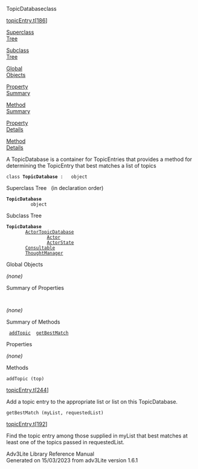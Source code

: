---
---
<span class="title">TopicDatabase</span><span class="type">class</span>

[topicEntry.t](../file/topicEntry.t.html)\[[186](../source/topicEntry.t.html#186)\]

[Superclass  
Tree](#_SuperClassTree_)

[Subclass  
Tree](#_SubClassTree_)

[Global  
Objects](#_ObjectSummary_)

[Property  
Summary](#_PropSummary_)

[Method  
Summary](#_MethodSummary_)

[Property  
Details](#_Properties_)

[Method  
Details](#_Methods_)

<div class="fdesc">

A TopicDatabase is a container for TopicEntries that provides a method
for determining the TopicEntry that best matches a list of topics

`class `**`TopicDatabase`**` :   object`

</div>

<span id="_SuperClassTree_"></span>

<div class="mjhd">

<span class="hdln">Superclass Tree</span>   (in declaration order)

</div>

**`TopicDatabase`**  
`         object`  
<span id="_SubClassTree_"></span>

<div class="mjhd">

<span class="hdln">Subclass Tree</span>  

</div>

**`TopicDatabase`**  
`         `[`ActorTopicDatabase`](../object/ActorTopicDatabase.html)  
`                 `[`Actor`](../object/Actor.html)  
`                 `[`ActorState`](../object/ActorState.html)  
`         `[`Consultable`](../object/Consultable.html)  
`         `[`ThoughtManager`](../object/ThoughtManager.html)  
<span id="_ObjectSummary_"></span>

<div class="mjhd">

<span class="hdln">Global Objects</span>  

</div>

*(none)* <span id="_PropSummary_"></span>

<div class="mjhd">

<span class="hdln">Summary of Properties</span>  

</div>

` `

*(none)* <span id="_MethodSummary_"></span>

<div class="mjhd">

<span class="hdln">Summary of Methods</span>  

</div>

` `[`addTopic`](#addTopic)`  `[`getBestMatch`](#getBestMatch)`  `

<span id="_Properties_"></span>

<div class="mjhd">

<span class="hdln">Properties</span>  

</div>

*(none)* <span id="_Methods_"></span>

<div class="mjhd">

<span class="hdln">Methods</span>  

</div>

<span id="addTopic"></span>

`addTopic (top)`

[topicEntry.t](../file/topicEntry.t.html)\[[244](../source/topicEntry.t.html#244)\]

<div class="desc">

Add a topic entry to the appropriate list or list on this TopicDatabase.

</div>

<span id="getBestMatch"></span>

`getBestMatch (myList, requestedList)`

[topicEntry.t](../file/topicEntry.t.html)\[[192](../source/topicEntry.t.html#192)\]

<div class="desc">

Find the topic entry among those supplied in myList that best matches at
least one of the topics passed in requestedList.

</div>

<div class="ftr">

Adv3Lite Library Reference Manual  
Generated on 15/03/2023 from adv3Lite version 1.6.1

</div>
